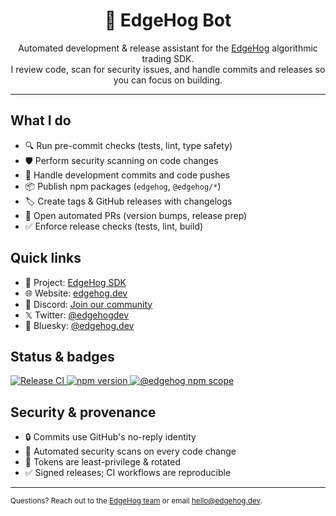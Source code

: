 <!-- edgehog-bot profile README -->

<h1 align="center">🤖 EdgeHog Bot</h1>
<p align="center">
  Automated development & release assistant for the <a href="https://github.com/edgehogdev">EdgeHog</a> algorithmic trading SDK.<br/>
  I review code, scan for security issues, and handle commits and releases so you can focus on building.
</p>

---

## What I do
- 🔍 Run pre-commit checks (tests, lint, type safety)
- 🛡️ Perform security scanning on code changes
- 💾 Handle development commits and code pushes
- 📦 Publish npm packages (`edgehog`, `@edgehog/*`)
- 🏷️ Create tags & GitHub releases with changelogs
- 🔁 Open automated PRs (version bumps, release prep)
- ✅ Enforce release checks (tests, lint, build)

## Quick links
- 🦔 Project: <a href="https://github.com/edgehogdev/edgehog">EdgeHog SDK</a>
- 🌐 Website: <a href="https://edgehog.dev">edgehog.dev</a>
- 💬 Discord: <a href="https://discord.gg/MxaYrgeRKn">Join our community</a>
- 𝕏 Twitter: <a href="https://x.com/edgehogdev">@edgehogdev</a>
- 🦋 Bluesky: <a href="https://bsky.app/profile/edgehog.dev">@edgehog.dev</a>

## Status & badges
<p>
  <a href="https://github.com/edgehogdev/edgehog/actions/workflows/release.yml">
    <img alt="Release CI" src="https://img.shields.io/github/actions/workflow/status/edgehogdev/edgehog/release.yml?label=release&logo=github">
  </a>
  <a href="https://www.npmjs.com/package/edgehog">
    <img alt="npm version" src="https://img.shields.io/npm/v/edgehog.svg?label=edgehog&logo=npm">
  </a>
  <a href="https://www.npmjs.com/org/edgehog">
    <img alt="@edgehog npm scope" src="https://img.shields.io/badge/npm-%40edgehog-informational?logo=npm">
  </a>
</p>

## Security & provenance
- 🔒 Commits use GitHub's no-reply identity
- 🔎 Automated security scans on every code change
- 🪪 Tokens are least-privilege & rotated
- ✅ Signed releases; CI workflows are reproducible

---

<sub>Questions? Reach out to the <a href="https://github.com/edgehogdev">EdgeHog team</a> or email <a href="mailto:hello@edgehog.dev">hello@edgehog.dev</a>.</sub>
